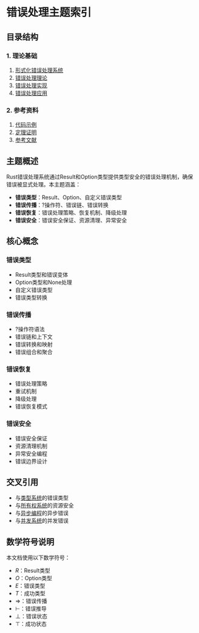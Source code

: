 # 错误处理主题索引

## 目录结构

### 1. 理论基础

1. [形式化错误处理系统](01_formal_error_system.md)
2. [错误处理理论](02_error_theory.md)
3. [错误处理实现](03_error_implementation.md)
4. [错误处理应用](04_error_applications.md)

### 2. 参考资料

1. [代码示例](05_examples.md)
2. [定理证明](06_theorems.md)
3. [参考文献](07_references.md)

## 主题概述

Rust错误处理系统通过Result和Option类型提供类型安全的错误处理机制，确保错误被显式处理。本主题涵盖：

- **错误类型**：Result、Option、自定义错误类型
- **错误传播**：?操作符、错误链、错误转换
- **错误恢复**：错误处理策略、恢复机制、降级处理
- **错误安全**：错误安全保证、资源清理、异常安全

## 核心概念

### 错误类型

- Result类型和错误变体
- Option类型和None处理
- 自定义错误类型
- 错误类型转换

### 错误传播

- ?操作符语法
- 错误链和上下文
- 错误转换和映射
- 错误组合和聚合

### 错误恢复

- 错误处理策略
- 重试机制
- 降级处理
- 错误恢复模式

### 错误安全

- 错误安全保证
- 资源清理机制
- 异常安全编程
- 错误边界设计

## 交叉引用

- 与[类型系统](../02_type_system/00_index.md)的错误类型
- 与[所有权系统](../01_ownership_borrowing/00_index.md)的资源安全
- 与[异步编程](../06_async_await/00_index.md)的异步错误
- 与[并发系统](../05_concurrency/00_index.md)的并发错误

## 数学符号说明

本文档使用以下数学符号：

- $R$：Result类型
- $O$：Option类型
- $E$：错误类型
- $T$：成功类型
- $\Rightarrow$：错误传播
- $\vdash$：错误推导
- $\bot$：错误状态
- $\top$：成功状态
